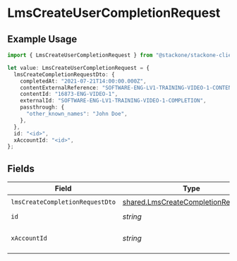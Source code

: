 # LmsCreateUserCompletionRequest

## Example Usage

```typescript
import { LmsCreateUserCompletionRequest } from "@stackone/stackone-client-ts/sdk/models/operations";

let value: LmsCreateUserCompletionRequest = {
  lmsCreateCompletionRequestDto: {
    completedAt: "2021-07-21T14:00:00.000Z",
    contentExternalReference: "SOFTWARE-ENG-LV1-TRAINING-VIDEO-1-CONTENT",
    contentId: "16873-ENG-VIDEO-1",
    externalId: "SOFTWARE-ENG-LV1-TRAINING-VIDEO-1-COMPLETION",
    passthrough: {
      "other_known_names": "John Doe",
    },
  },
  id: "<id>",
  xAccountId: "<id>",
};
```

## Fields

| Field                                                                                               | Type                                                                                                | Required                                                                                            | Description                                                                                         |
| --------------------------------------------------------------------------------------------------- | --------------------------------------------------------------------------------------------------- | --------------------------------------------------------------------------------------------------- | --------------------------------------------------------------------------------------------------- |
| `lmsCreateCompletionRequestDto`                                                                     | [shared.LmsCreateCompletionRequestDto](../../../sdk/models/shared/lmscreatecompletionrequestdto.md) | :heavy_check_mark:                                                                                  | N/A                                                                                                 |
| `id`                                                                                                | *string*                                                                                            | :heavy_check_mark:                                                                                  | N/A                                                                                                 |
| `xAccountId`                                                                                        | *string*                                                                                            | :heavy_check_mark:                                                                                  | The account identifier                                                                              |